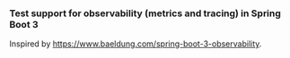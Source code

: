 ### Test support for observability (metrics and tracing) in Spring Boot 3

Inspired by https://www.baeldung.com/spring-boot-3-observability.